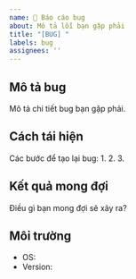 ```yaml
---
name: 🐞 Báo cáo bug
about: Mô tả lỗi bạn gặp phải
title: "[BUG] "
labels: bug
assignees: ''
---
```


## Mô tả bug
Mô tả chi tiết bug bạn gặp phải.

## Cách tái hiện
Các bước để tạo lại bug:
1. 
2. 
3. 

## Kết quả mong đợi
Điều gì bạn mong đợi sẽ xảy ra?

## Môi trường
- OS: 
- Version:
